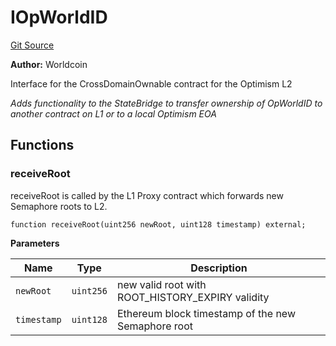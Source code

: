# IOpWorldID

[Git Source](https://github.com/worldcoin/world-id-state-bridge/blob/5310dfa83169d2ad2a0eac7fa77c5c40fc5823d0/src/interfaces/IOpWorldID.sol)

**Author:** Worldcoin

Interface for the CrossDomainOwnable contract for the Optimism L2

_Adds functionality to the StateBridge to transfer ownership of OpWorldID to another contract on L1 or to a local
Optimism EOA_

## Functions

### receiveRoot

receiveRoot is called by the L1 Proxy contract which forwards new Semaphore roots to L2.

```solidity
function receiveRoot(uint256 newRoot, uint128 timestamp) external;
```

**Parameters**

| Name        | Type      | Description                                        |
| ----------- | --------- | -------------------------------------------------- |
| `newRoot`   | `uint256` | new valid root with ROOT_HISTORY_EXPIRY validity   |
| `timestamp` | `uint128` | Ethereum block timestamp of the new Semaphore root |
